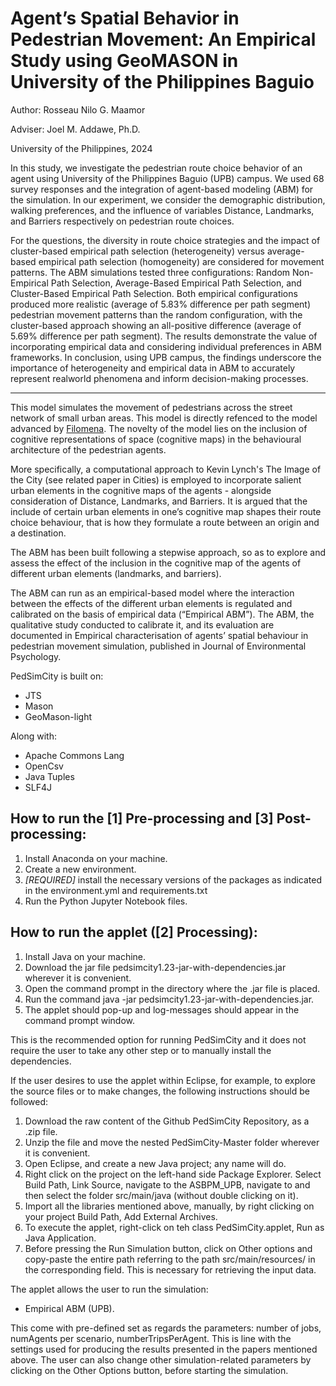 # **Agent’s Spatial Behavior in Pedestrian Movement: An Empirical Study using GeoMASON in University of the Philippines Baguio**

Author: Rosseau Nilo G. Maamor 

Adviser: Joel M. Addawe, Ph.D.

University of the Philippines, 2024 

In this study, we investigate the pedestrian route choice behavior of an agent using University of the Philippines Baguio (UPB) campus. We used 68 survey responses and the integration of agent-based modeling (ABM) for the simulation. In our experiment, we consider the demographic distribution, walking preferences, and the influence of variables Distance, Landmarks, and Barriers respectively on pedestrian route choices. 

For the questions, the diversity in route choice strategies and the impact of cluster-based empirical path selection (heterogeneity) versus average-based empirical path selection (homogeneity) are considered for movement patterns. The ABM simulations tested three configurations: Random Non-Empirical Path Selection, Average-Based Empirical Path Selection, and Cluster-Based Empirical Path Selection. Both empirical configurations produced more realistic (average of 5.83% difference per path segment) pedestrian movement patterns than the random configuration, with the cluster-based approach showing an all-positive difference (average of 5.69% difference per path segment). The results demonstrate the value of incorporating empirical data and considering individual preferences in ABM frameworks. In conclusion, using UPB campus, the findings underscore the importance of heterogeneity and empirical data in ABM to accurately represent realworld phenomena and inform decision-making processes.

------------------------------------------------------------------------------------------------------------------------------------------------------------------------------------------------------------------------------------------------------------------------

This model simulates the movement of pedestrians across the street network of small urban areas. This model is directly refenced to the model advanced by [Filomena](https://github.com/g-filomena/PedSimCity/tree/master). The novelty of the model lies on the inclusion of cognitive representations of space (cognitive maps) in the behavioural architecture of the pedestrian agents.

More specifically, a computational approach to Kevin Lynch's The Image of the City (see related paper in Cities) is employed to incorporate salient urban elements in the cognitive maps of the agents - alongside consideration of Distance, Landmarks, and Barriers. It is argued that the include of certain urban elements in one’s cognitive map shapes their route choice behaviour, that is how they formulate a route between an origin and a destination.

The ABM has been built following a stepwise approach, so as to explore and assess the effect of the inclusion in the cognitive map of the agents of different urban elements (landmarks, and barriers).

The ABM can run as an empirical-based model where the interaction between the effects of the different urban elements is regulated and calibrated on the basis of empirical data (“Empirical ABM”). The ABM, the qualitative study conducted to calibrate it, and its evaluation are documented in Empirical characterisation of agents’ spatial behaviour in pedestrian movement simulation, published in Journal of Environmental Psychology.

PedSimCity is built on:
- JTS
- Mason
- GeoMason-light

Along with:
- Apache Commons Lang
- OpenCsv
- Java Tuples
- SLF4J

## **How to run the [1] Pre-processing and [3] Post-processing:**
1. Install Anaconda on your machine.
2. Create a new environment.
3. *[REQUIRED]* install the necessary versions of the packages as indicated in the environment.yml and requirements.txt
4. Run the Python Jupyter Notebook files.

## **How to run the applet ([2] Processing):**

1. Install Java on your machine.
2. Download the jar file pedsimcity1.23-jar-with-dependencies.jar wherever it is convenient.
3. Open the command prompt in the directory where the .jar file is placed.
4. Run the command java -jar pedsimcity1.23-jar-with-dependencies.jar.
5. The applet should pop-up and log-messages should appear in the command prompt window.

This is the recommended option for running PedSimCity and it does not require the user to take any other step or to manually install the dependencies.

If the user desires to use the applet within Eclipse, for example, to explore the source files or to make changes, the following instructions should be followed:

1. Download the raw content of the Github PedSimCity Repository, as a .zip file.
2. Unzip the file and move the nested PedSimCity-Master folder wherever it is convenient.
3. Open Eclipse, and create a new Java project; any name will do.
4. Right click on the project on the left-hand side Package Explorer. Select Build Path, Link Source, navigate to the ASBPM_UPB, navigate to and then select the folder src/main/java (without double clicking on it).
5. Import all the libraries mentioned above, manually, by right clicking on your project Build Path, Add External Archives.
6. To execute the applet, right-click on teh class PedSimCity.applet, Run as Java Application.
7. Before pressing the Run Simulation button, click on Other options and copy-paste the entire path referring to the path src/main/resources/ in the corresponding field. This is necessary for retrieving the input data.

The applet allows the user to run the simulation:

- Empirical ABM (UPB).

This come with pre-defined set as regards the parameters: number of jobs, numAgents per scenario, numberTripsPerAgent. This is line with the settings used for producing the results presented in the papers mentioned above. The user can also change other simulation-related parameters by clicking on the Other Options button, before starting the simulation.
